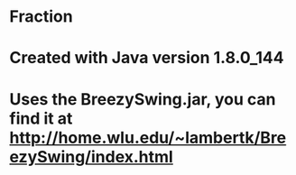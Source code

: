 # Fraction
# Created with Java version 1.8.0_144
# Uses the BreezySwing.jar, you can find it at http://home.wlu.edu/~lambertk/BreezySwing/index.html
